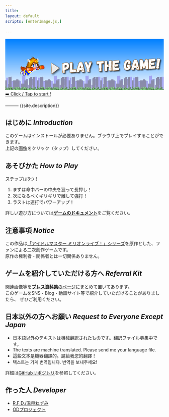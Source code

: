 ```yaml
---
title:
layout: default
scripts: [enterImage.js,]

---
```

[game]:./game
[doc]:./doc
[press]:./press
[repo]:https://github.com/R-F-D/MeteorStriker


<!----------------------------------------
	トップ画像
------------------------------------------>
<a href="./game" title="ゲーム開始！">
<img id="enterImage" src="./Res/enter00.png" onMouseOver="Hover(this,true)" onMouseOut="Hover(this,false)"><br>
➡️ Click / Tap to start !
</a>

<p class="tagline">
	<span class="emdash">―――</span> {{site.description}}
</p>


<!---------------------------------------->
## はじめに <i>Introduction</i>
<!---------------------------------------->
このゲームはインストールが必要ありません。ブラウザ上でプレイすることができます。<br>
上記の[画像][game]をクリック（タップ）してください。


<!---------------------------------------->
## あそびかた <i>How to Play</i>
<!---------------------------------------->
ステップは3つ！
1. まずは命中バーの中央を狙って長押し！
1. 次になるべくギリギリで離して強打！
1. ラストは連打でパワーアップ！

詳しい遊び方については[**ゲームのドキュメント**][doc]をご覧ください。


<!---------------------------------------->
## 注意事項 <i>Notice</i>
<!---------------------------------------->
この作品は[「アイドルマスター ミリオンライブ！」シリーズ](https://millionlive.idolmaster.jp/theaterdays/ "アイドルマスター ミリオンライブ！ シアターデイズ")を原作とした、ファンによる二次創作ゲームです。<br>
原作の権利者・関係者とは一切関係ありません。


<!---------------------------------------->
## ゲームを紹介していただける方へ <i>Referral Kit</i>
<!---------------------------------------->
関連画像等を[**プレス資料集**のページ][press]にまとめて置いてあります。<br>
このゲームをSNS・Blog・動画サイト等で紹介していただけることがありましたら、
ぜひご利用ください。


<!---------------------------------------->
## 日本以外の方へお願い <i>Request to Everyone Except Japan</i>
<!---------------------------------------->
- 日本語以外のテキストは機械翻訳されたものです。翻訳ファイル募集中です。
- The texts are machine translated. Please send me your language file.
- 這些文本是機器翻譯的。請給我您的翻譯！
- 텍스트는 기계 번역됩니다. 번역을 보내주세요!

詳細は[GitHubリポジトリ][repo]を参照してください。


<!---------------------------------------->
## 作った人 <i>Developer</i>
<!---------------------------------------->
- [R.F.D./温泉ねずみ](https://twitter.com/R_F_D)
- [ODプロジェクト](http://odproject.net)


